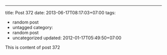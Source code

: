 ---
title: Post 372
date: 2013-06-17T08:17:03+07:00
tags:
  - random post
  - untagged
category:
  - random post
  - uncategorized
updated: 2012-01-17T05:49:50+07:00

This is content of post 372